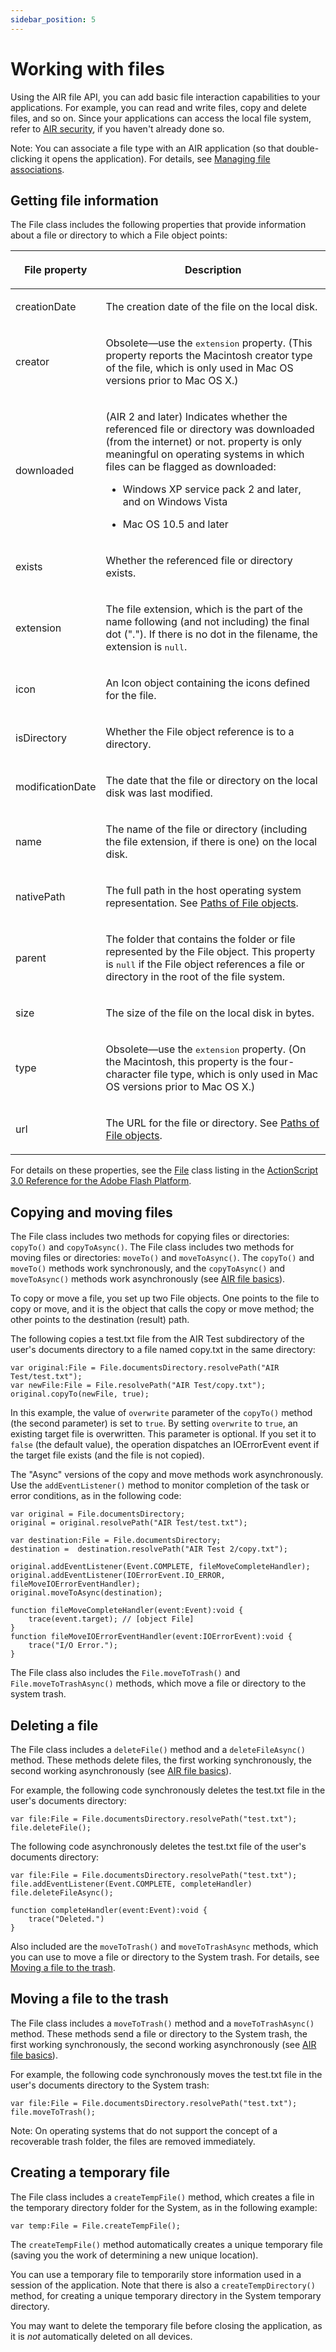 ```yaml
---
sidebar_position: 5
---
```


# Working with files

Using the AIR file API, you can add basic file interaction capabilities to your
applications. For example, you can read and write files, copy and delete files,
and so on. Since your applications can access the local file system, refer to
[AIR security](../../../security/air-security/index.md), if you haven't already
done so.

Note: You can associate a file type with an AIR application (so that
double-clicking it opens the application). For details, see
[Managing file associations](../../../client-system-interaction/working-with-air-runtime-and-operating-system-information.md#managing-file-associations).

## Getting file information

The File class includes the following properties that provide information about
a file or directory to which a File object points:

<table>
  <thead>
    <tr>
      <th><p>File property</p></th>
      <th><p>Description</p></th>
    </tr>
  </thead>
  <tbody>
    <tr>
      <td><p>creationDate</p></td>
      <td><p>The creation date of the file on the local disk.</p></td>
    </tr>
    <tr>
      <td><p>creator</p></td>
      <td>
        <p>
          Obsolete—use the <samp>extension</samp> property. (This property
          reports the Macintosh creator type of the file, which is only used in
          Mac OS versions prior to Mac OS X.)
        </p>
      </td>
    </tr>
    <tr>
      <td><p>downloaded</p></td>
      <td>
        <p>
          (AIR 2 and later) Indicates whether the referenced file or directory
          was downloaded (from the internet) or not. property is only meaningful
          on operating systems in which files can be flagged as downloaded:
        </p>
        <ul class="incremental">
          <li>
            <p>Windows XP service pack 2 and later, and on Windows Vista</p>
          </li>
          <li><p>Mac OS 10.5 and later</p></li>
        </ul>
      </td>
    </tr>
    <tr>
      <td><p>exists</p></td>
      <td><p>Whether the referenced file or directory exists.</p></td>
    </tr>
    <tr>
      <td><p>extension</p></td>
      <td>
        <p>
          The file extension, which is the part of the name following (and not
          including) the final dot ("."). If there is no dot in the filename,
          the extension is <samp>null</samp>.
        </p>
      </td>
    </tr>
    <tr>
      <td><p>icon</p></td>
      <td><p>An Icon object containing the icons defined for the file.</p></td>
    </tr>
    <tr>
      <td><p>isDirectory</p></td>
      <td><p>Whether the File object reference is to a directory.</p></td>
    </tr>
    <tr>
      <td><p>modificationDate</p></td>
      <td>
        <p>
          The date that the file or directory on the local disk was last
          modified.
        </p>
      </td>
    </tr>
    <tr>
      <td><p>name</p></td>
      <td>
        <p>
          The name of the file or directory (including the file extension, if
          there is one) on the local disk.
        </p>
      </td>
    </tr>
    <tr>
      <td><p>nativePath</p></td>
      <td>
        <p>
          The full path in the host operating system representation. See
          <a href="working-with-file-objects-in-air#paths-of-file-objects" >Paths of File objects</a >.
        </p>
      </td>
    </tr>
    <tr>
      <td><p>parent</p></td>
      <td>
        <p>
          The folder that contains the folder or file represented by the File
          object. This property is <samp>null</samp> if the File object
          references a file or directory in the root of the file system.
        </p>
      </td>
    </tr>
    <tr>
      <td><p>size</p></td>
      <td><p>The size of the file on the local disk in bytes.</p></td>
    </tr>
    <tr>
      <td><p>type</p></td>
      <td>
        <p>
          Obsolete—use the <samp>extension</samp> property. (On the Macintosh,
          this property is the four-character file type, which is only used in
          Mac OS versions prior to Mac OS X.)
        </p>
      </td>
    </tr>
    <tr>
      <td><p>url</p></td>
      <td>
        <p>
          The URL for the file or directory. See
          <a href="working-with-file-objects-in-air#paths-of-file-objects" >Paths of File objects</a>.
        </p>
      </td>
    </tr>
  </tbody>
</table>


For details on these properties, see the
[File](https://airsdk.dev/reference/actionscript/3.0/flash/filesystem/File.html)
class listing in the
[ActionScript 3.0 Reference for the Adobe Flash Platform](https://airsdk.dev/reference/actionscript/3.0/index.html).

## Copying and moving files

The File class includes two methods for copying files or directories: `copyTo()`
and `copyToAsync()`. The File class includes two methods for moving files or
directories: `moveTo()` and `moveToAsync()`. The `copyTo()` and `moveTo()`
methods work synchronously, and the `copyToAsync()` and `moveToAsync()` methods
work asynchronously (see [AIR file basics](./air-file-basics.md)).

To copy or move a file, you set up two File objects. One points to the file to
copy or move, and it is the object that calls the copy or move method; the other
points to the destination (result) path.

The following copies a test.txt file from the AIR Test subdirectory of the
user's documents directory to a file named copy.txt in the same directory:

```
var original:File = File.documentsDirectory.resolvePath("AIR Test/test.txt");
var newFile:File = File.resolvePath("AIR Test/copy.txt");
original.copyTo(newFile, true);
```

In this example, the value of `overwrite` parameter of the `copyTo()` method
(the second parameter) is set to `true`. By setting `overwrite` to `true`, an
existing target file is overwritten. This parameter is optional. If you set it
to `false` (the default value), the operation dispatches an IOErrorEvent event
if the target file exists (and the file is not copied).

The "Async" versions of the copy and move methods work asynchronously. Use the
`addEventListener()` method to monitor completion of the task or error
conditions, as in the following code:

```
var original = File.documentsDirectory;
original = original.resolvePath("AIR Test/test.txt");

var destination:File = File.documentsDirectory;
destination =  destination.resolvePath("AIR Test 2/copy.txt");

original.addEventListener(Event.COMPLETE, fileMoveCompleteHandler);
original.addEventListener(IOErrorEvent.IO_ERROR, fileMoveIOErrorEventHandler);
original.moveToAsync(destination);

function fileMoveCompleteHandler(event:Event):void {
	trace(event.target); // [object File]
}
function fileMoveIOErrorEventHandler(event:IOErrorEvent):void {
	trace("I/O Error.");
}
```

The File class also includes the `File.moveToTrash()` and
`File.moveToTrashAsync()` methods, which move a file or directory to the system
trash.

## Deleting a file

The File class includes a `deleteFile()` method and a `deleteFileAsync()`
method. These methods delete files, the first working synchronously, the second
working asynchronously (see [AIR file basics](./air-file-basics.md)).

For example, the following code synchronously deletes the test.txt file in the
user's documents directory:

```
var file:File = File.documentsDirectory.resolvePath("test.txt");
file.deleteFile();
```

The following code asynchronously deletes the test.txt file of the user's
documents directory:

```
var file:File = File.documentsDirectory.resolvePath("test.txt");
file.addEventListener(Event.COMPLETE, completeHandler)
file.deleteFileAsync();

function completeHandler(event:Event):void {
	trace("Deleted.")
}
```

Also included are the `moveToTrash()` and `moveToTrashAsync` methods, which you
can use to move a file or directory to the System trash. For details, see
[Moving a file to the trash](#moving-a-file-to-the-trash).

## Moving a file to the trash

The File class includes a `moveToTrash()` method and a `moveToTrashAsync()`
method. These methods send a file or directory to the System trash, the first
working synchronously, the second working asynchronously (see
[AIR file basics](./air-file-basics.md)).

For example, the following code synchronously moves the test.txt file in the
user's documents directory to the System trash:

```
var file:File = File.documentsDirectory.resolvePath("test.txt");
file.moveToTrash();
```

Note: On operating systems that do not support the concept of a recoverable
trash folder, the files are removed immediately.

## Creating a temporary file

The File class includes a `createTempFile()` method, which creates a file in the
temporary directory folder for the System, as in the following example:

```
var temp:File = File.createTempFile();
```

The `createTempFile()` method automatically creates a unique temporary file
(saving you the work of determining a new unique location).

You can use a temporary file to temporarily store information used in a session
of the application. Note that there is also a `createTempDirectory()` method,
for creating a unique temporary directory in the System temporary directory.

You may want to delete the temporary file before closing the application, as it
is _not_ automatically deleted on all devices.
